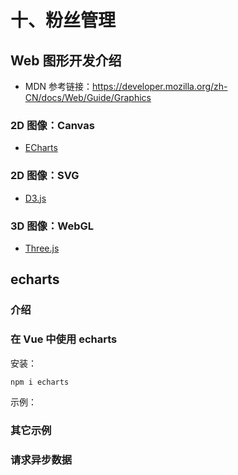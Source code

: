# 十、粉丝管理

## Web 图形开发介绍

- MDN 参考链接：https://developer.mozilla.org/zh-CN/docs/Web/Guide/Graphics

### 2D 图像：Canvas

- [ECharts](https://echarts.apache.org/)

### 2D 图像：SVG

- [D3.js](https://d3js.org/)

### 3D 图像：WebGL

- [Three.js](https://threejs.org/)

## echarts

### 介绍

### 在 Vue 中使用 echarts

安装：

```bash
npm i echarts
```

示例：

### 其它示例

### 请求异步数据
